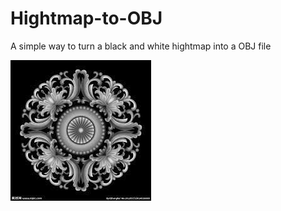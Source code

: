 # Hightmap-to-OBJ
A simple way to turn a black and white hightmap into a OBJ file

![Picture1](./pictures/1.jpg "pic1")
